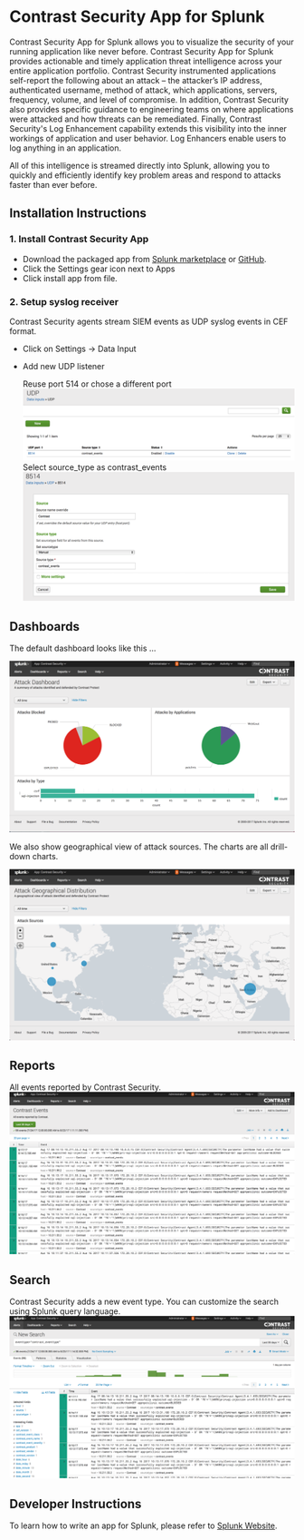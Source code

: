 # Contrast Security App for Splunk

Contrast Security App for Splunk allows you to visualize the security of your running application like never before. Contrast Security App for Splunk provides actionable and timely application threat intelligence across your entire application portfolio. Contrast Security instrumented applications self-report the following about an attack – the attacker’s IP address, authenticated username, method of attack, which applications, servers, frequency, volume, and level of compromise. In addition, Contrast Security also provides specific guidance to engineering teams on where applications were attacked and how threats can be remediated. Finally, Contrast Security's Log Enhancement capability extends this visibility into the inner workings of application and user behavior.  Log Enhancers enable users to log anything in an application.
 
All of this intelligence is streamed directly into Splunk, allowing you to quickly and efficiently identify key problem areas and respond to attacks faster than ever before.
 
  
 ## Installation Instructions

 ### 1. Install Contrast Security App

 * Download the packaged app from [Splunk marketplace](https://splunkbase.splunk.com/app/4140/) or [GitHub](releases).
 * Click the Settings gear icon next to Apps
 * Click install app from file.


 ### 2. Setup syslog receiver

   Contrast Security agents stream SIEM events as UDP syslog events in CEF format. 

 * Click on Settings -> Data Input
 * Add new UDP listener

   Reuse port 514 or chose a different port
 ![alt text](./images/UDP_Listeners.png "UDP Listeners")
   Select source_type as contrast_events
 ![alt text](./images/UDP_Listener.png "UDP Listener")


## Dashboards
The default dashboard looks like this ...

![alt text](./images/AttackSummary.png "Attack Dashboard")

We also show geographical view of attack sources. The charts are all drill-down charts.

![alt text](./images/GeographicalView.png "Attack Distribution")

## Reports
All events reported by Contrast Security.
![alt text](./images/Events.png "Contrast Security Events")

## Search
Contrast Security adds a new event type. You can customize the search using Splunk query language.
![alt text](./images/Search.png "Contrast Security Events")


 
 ## Developer Instructions

To learn how to write an app for Splunk, please refer to [Splunk Website](http://dev.splunk.com/view/webframework-developapps/SP-CAAAEMY).
